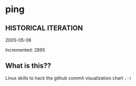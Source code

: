 # ping

## HISTORICAL ITERATION
2005-05-06

Incremented: 2895

## What is this?? 
Linux skills to hack the github commit visualization chart `;-)`
